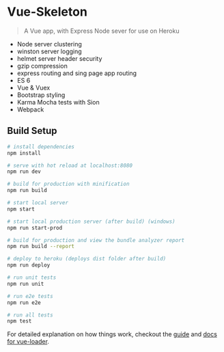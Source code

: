 # Vue-Skeleton

> A Vue app, with Express Node sever for use on Heroku
- Node server clustering
- winston server logging
- helmet server header security
- gzip compression
- express routing and sing page app routing
- ES 6
- Vue & Vuex
- Bootstrap styling
- Karma Mocha tests with Sion
- Webpack 

## Build Setup

``` bash
# install dependencies
npm install

# serve with hot reload at localhost:8080
npm run dev

# build for production with minification
npm run build

# start local server
npm start

# start local production server (after build) (windows)
npm run start-prod

# build for production and view the bundle analyzer report
npm run build --report

# deploy to heroku (deploys dist folder after build)
npm run deploy

# run unit tests
npm run unit

# run e2e tests
npm run e2e

# run all tests
npm test
```

For detailed explanation on how things work, checkout the [guide](http://vuejs-templates.github.io/webpack/) and [docs for vue-loader](http://vuejs.github.io/vue-loader).
